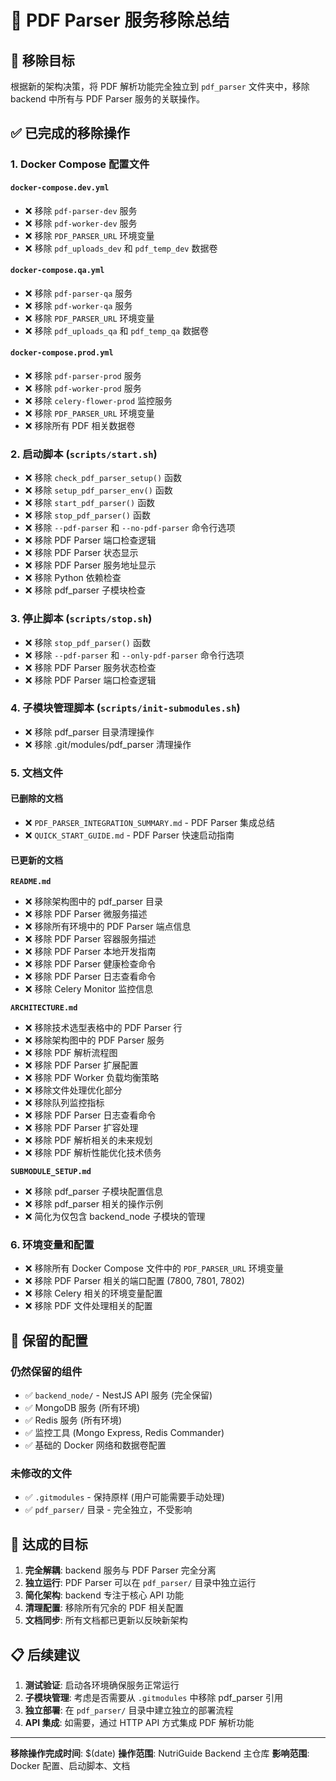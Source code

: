 # 📄 PDF Parser 服务移除总结

## 🎯 移除目标

根据新的架构决策，将 PDF 解析功能完全独立到 `pdf_parser` 文件夹中，移除 backend 中所有与 PDF Parser 服务的关联操作。

## ✅ 已完成的移除操作

### 1. Docker Compose 配置文件

#### `docker-compose.dev.yml`
- ❌ 移除 `pdf-parser-dev` 服务
- ❌ 移除 `pdf-worker-dev` 服务  
- ❌ 移除 `PDF_PARSER_URL` 环境变量
- ❌ 移除 `pdf_uploads_dev` 和 `pdf_temp_dev` 数据卷

#### `docker-compose.qa.yml`
- ❌ 移除 `pdf-parser-qa` 服务
- ❌ 移除 `pdf-worker-qa` 服务
- ❌ 移除 `PDF_PARSER_URL` 环境变量
- ❌ 移除 `pdf_uploads_qa` 和 `pdf_temp_qa` 数据卷

#### `docker-compose.prod.yml`
- ❌ 移除 `pdf-parser-prod` 服务
- ❌ 移除 `pdf-worker-prod` 服务
- ❌ 移除 `celery-flower-prod` 监控服务
- ❌ 移除 `PDF_PARSER_URL` 环境变量
- ❌ 移除所有 PDF 相关数据卷

### 2. 启动脚本 (`scripts/start.sh`)

- ❌ 移除 `check_pdf_parser_setup()` 函数
- ❌ 移除 `setup_pdf_parser_env()` 函数
- ❌ 移除 `start_pdf_parser()` 函数
- ❌ 移除 `stop_pdf_parser()` 函数
- ❌ 移除 `--pdf-parser` 和 `--no-pdf-parser` 命令行选项
- ❌ 移除 PDF Parser 端口检查逻辑
- ❌ 移除 PDF Parser 状态显示
- ❌ 移除 PDF Parser 服务地址显示
- ❌ 移除 Python 依赖检查
- ❌ 移除 pdf_parser 子模块检查

### 3. 停止脚本 (`scripts/stop.sh`)

- ❌ 移除 `stop_pdf_parser()` 函数
- ❌ 移除 `--pdf-parser` 和 `--only-pdf-parser` 命令行选项
- ❌ 移除 PDF Parser 服务状态检查
- ❌ 移除 PDF Parser 端口检查逻辑

### 4. 子模块管理脚本 (`scripts/init-submodules.sh`)

- ❌ 移除 pdf_parser 目录清理操作
- ❌ 移除 .git/modules/pdf_parser 清理操作

### 5. 文档文件

#### 已删除的文档
- ❌ `PDF_PARSER_INTEGRATION_SUMMARY.md` - PDF Parser 集成总结
- ❌ `QUICK_START_GUIDE.md` - PDF Parser 快速启动指南

#### 已更新的文档

**`README.md`**
- ❌ 移除架构图中的 pdf_parser 目录
- ❌ 移除 PDF Parser 微服务描述
- ❌ 移除所有环境中的 PDF Parser 端点信息
- ❌ 移除 PDF Parser 容器服务描述
- ❌ 移除 PDF Parser 本地开发指南
- ❌ 移除 PDF Parser 健康检查命令
- ❌ 移除 PDF Parser 日志查看命令
- ❌ 移除 Celery Monitor 监控信息

**`ARCHITECTURE.md`**
- ❌ 移除技术选型表格中的 PDF Parser 行
- ❌ 移除架构图中的 PDF Parser 服务
- ❌ 移除 PDF 解析流程图
- ❌ 移除 PDF Parser 扩展配置
- ❌ 移除 PDF Worker 负载均衡策略
- ❌ 移除文件处理优化部分
- ❌ 移除队列监控指标
- ❌ 移除 PDF Parser 日志查看命令
- ❌ 移除 PDF Parser 扩容处理
- ❌ 移除 PDF 解析相关的未来规划
- ❌ 移除 PDF 解析性能优化技术债务

**`SUBMODULE_SETUP.md`**
- ❌ 移除 pdf_parser 子模块配置信息
- ❌ 移除 pdf_parser 相关的操作示例
- ❌ 简化为仅包含 backend_node 子模块的管理

### 6. 环境变量和配置

- ❌ 移除所有 Docker Compose 文件中的 `PDF_PARSER_URL` 环境变量
- ❌ 移除 PDF Parser 相关的端口配置 (7800, 7801, 7802)
- ❌ 移除 Celery 相关的环境变量配置
- ❌ 移除 PDF 文件处理相关的配置

## 🔄 保留的配置

### 仍然保留的组件
- ✅ `backend_node/` - NestJS API 服务 (完全保留)
- ✅ MongoDB 服务 (所有环境)
- ✅ Redis 服务 (所有环境) 
- ✅ 监控工具 (Mongo Express, Redis Commander)
- ✅ 基础的 Docker 网络和数据卷配置

### 未修改的文件
- ✅ `.gitmodules` - 保持原样 (用户可能需要手动处理)
- ✅ `pdf_parser/` 目录 - 完全独立，不受影响

## 🎯 达成的目标

1. **完全解耦**: backend 服务与 PDF Parser 完全分离
2. **独立运行**: PDF Parser 可以在 `pdf_parser/` 目录中独立运行
3. **简化架构**: backend 专注于核心 API 功能
4. **清理配置**: 移除所有冗余的 PDF 相关配置
5. **文档同步**: 所有文档都已更新以反映新架构

## 📋 后续建议

1. **测试验证**: 启动各环境确保服务正常运行
2. **子模块管理**: 考虑是否需要从 `.gitmodules` 中移除 pdf_parser 引用
3. **独立部署**: 在 `pdf_parser/` 目录中建立独立的部署流程
4. **API 集成**: 如需要，通过 HTTP API 方式集成 PDF 解析功能

---

**移除操作完成时间**: $(date)
**操作范围**: NutriGuide Backend 主仓库
**影响范围**: Docker 配置、启动脚本、文档 